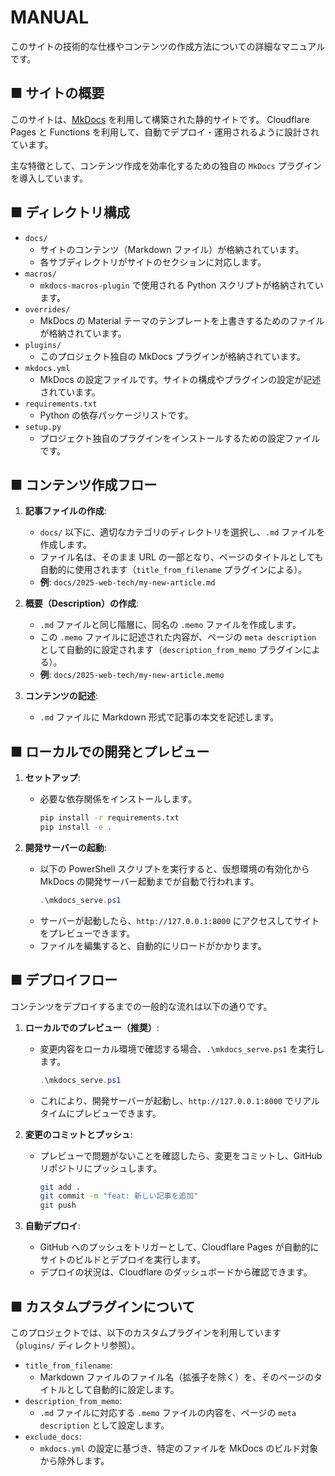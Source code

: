 # MANUAL

このサイトの技術的な仕様やコンテンツの作成方法についての詳細なマニュアルです。

## ■ サイトの概要

このサイトは、[MkDocs](https://www.mkdocs.org/) を利用して構築された静的サイトです。
Cloudflare Pages と Functions を利用して、自動でデプロイ・運用されるように設計されています。

主な特徴として、コンテンツ作成を効率化するための独自の `MkDocs` プラグインを導入しています。

## ■ ディレクトリ構成

- `docs/`
  - サイトのコンテンツ（Markdown ファイル）が格納されています。
  - 各サブディレクトリがサイトのセクションに対応します。
- `macros/`
  - `mkdocs-macros-plugin` で使用される Python スクリプトが格納されています。
- `overrides/`
  - MkDocs の Material テーマのテンプレートを上書きするためのファイルが格納されています。
- `plugins/`
  - このプロジェクト独自の MkDocs プラグインが格納されています。
- `mkdocs.yml`
  - MkDocs の設定ファイルです。サイトの構成やプラグインの設定が記述されています。
- `requirements.txt`
  - Python の依存パッケージリストです。
- `setup.py`
  - プロジェクト独自のプラグインをインストールするための設定ファイルです。

## ■ コンテンツ作成フロー

1. **記事ファイルの作成**:
   - `docs/` 以下に、適切なカテゴリのディレクトリを選択し、`.md` ファイルを作成します。
   - ファイル名は、そのまま URL の一部となり、ページのタイトルとしても自動的に使用されます（`title_from_filename` プラグインによる）。
   - **例**: `docs/2025-web-tech/my-new-article.md`

2. **概要（Description）の作成**:
   - `.md` ファイルと同じ階層に、同名の `.memo` ファイルを作成します。
   - この `.memo` ファイルに記述された内容が、ページの `meta description` として自動的に設定されます（`description_from_memo` プラグインによる）。
   - **例**: `docs/2025-web-tech/my-new-article.memo`

3. **コンテンツの記述**:
   - `.md` ファイルに Markdown 形式で記事の本文を記述します。

## ■ ローカルでの開発とプレビュー

1. **セットアップ**:
   - 必要な依存関係をインストールします。
     ```bash
     pip install -r requirements.txt
     pip install -e .
     ```

2. **開発サーバーの起動**:
   - 以下の PowerShell スクリプトを実行すると、仮想環境の有効化から MkDocs の開発サーバー起動までが自動で行われます。
     ```powershell
     .\mkdocs_serve.ps1
     ```
   - サーバーが起動したら、`http://127.0.0.1:8000` にアクセスしてサイトをプレビューできます。
   - ファイルを編集すると、自動的にリロードがかかります。

## ■ デプロイフロー

コンテンツをデプロイするまでの一般的な流れは以下の通りです。

1. **ローカルでのプレビュー（推奨）**:
   - 変更内容をローカル環境で確認する場合、`.\mkdocs_serve.ps1` を実行します。
     ```powershell
     .\mkdocs_serve.ps1
     ```
   - これにより、開発サーバーが起動し、`http://127.0.0.1:8000` でリアルタイムにプレビューできます。

2. **変更のコミットとプッシュ**:
   - プレビューで問題がないことを確認したら、変更をコミットし、GitHub リポジトリにプッシュします。
     ```bash
     git add .
     git commit -m "feat: 新しい記事を追加"
     git push
     ```

3. **自動デプロイ**:
   - GitHub へのプッシュをトリガーとして、Cloudflare Pages が自動的にサイトのビルドとデプロイを実行します。
   - デプロイの状況は、Cloudflare のダッシュボードから確認できます。

## ■ カスタムプラグインについて

このプロジェクトでは、以下のカスタムプラグインを利用しています（`plugins/` ディレクトリ参照）。

- `title_from_filename`:
  - Markdown ファイルのファイル名（拡張子を除く）を、そのページのタイトルとして自動的に設定します。
- `description_from_memo`:
  - `.md` ファイルに対応する `.memo` ファイルの内容を、ページの `meta description` として設定します。
- `exclude_docs`:
  - `mkdocs.yml` の設定に基づき、特定のファイルを MkDocs のビルド対象から除外します。